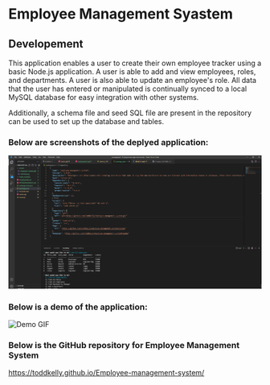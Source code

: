 # Employee Management Syastem

## Developement

This application enables a user to create their own employee tracker using a basic Node.js application. A user is able to add and view employees, roles, and departments. A user is also able to update an employee's role. All data that the user has entered or manipulated is continually synced to a local MySQL database for easy integration with other systems.

Additionally, a schema file and seed SQL file are present in the repository can be used to set up the database and tables.

### Below are screenshots of the deplyed application:

![Demo .png](./Assets/employee.png)

### Below is a demo of the application:

![Demo GIF](./Assets/Employee.gif)

### Below is the GitHub repository for Employee Management System


https://toddkelly.github.io/Employee-management-system/

